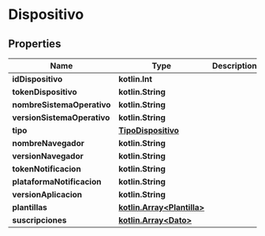 
# Dispositivo

## Properties
Name | Type | Description | Notes
------------ | ------------- | ------------- | -------------
**idDispositivo** | **kotlin.Int** |  |  [optional]
**tokenDispositivo** | **kotlin.String** |  |  [optional]
**nombreSistemaOperativo** | **kotlin.String** |  |  [optional]
**versionSistemaOperativo** | **kotlin.String** |  |  [optional]
**tipo** | [**TipoDispositivo**](TipoDispositivo.md) |  |  [optional]
**nombreNavegador** | **kotlin.String** |  |  [optional]
**versionNavegador** | **kotlin.String** |  |  [optional]
**tokenNotificacion** | **kotlin.String** |  |  [optional]
**plataformaNotificacion** | **kotlin.String** |  |  [optional]
**versionAplicacion** | **kotlin.String** |  |  [optional]
**plantillas** | [**kotlin.Array&lt;Plantilla&gt;**](Plantilla.md) |  |  [optional]
**suscripciones** | [**kotlin.Array&lt;Dato&gt;**](Dato.md) |  |  [optional]



